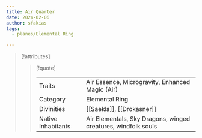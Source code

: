 ```yaml
---
title: Air Quarter
date: 2024-02-06
author: sfakias
tags:
  - planes/Elemental Ring

---
```

> [!attributes]
> 
> > [!quote]
> >
> > | | |
> > | --- | --- |
> > | Traits | Air Essence, Microgravity, Enhanced Magic (Air) |
> > | Category | Elemental Ring |
> > | Divinities | [[Saekla]], [[Drokasner]] |
> > | Native Inhabitants | Air Elementals, Sky Dragons, winged creatures, windfolk souls |